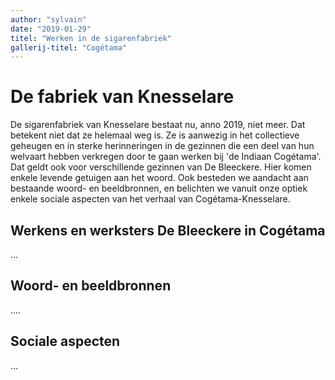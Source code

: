 ```yaml
---
author: "sylvain"
date: "2019-01-29"
titel: "Werken in de sigarenfabriek"
gallerij-titel: "Cogétama"
---
```

# De fabriek van Knesselare

De sigarenfabriek van Knesselare bestaat nu, anno 2019, niet meer. Dat betekent niet dat ze helemaal weg is. Ze is aanwezig in het collectieve geheugen en in sterke herinneringen in de gezinnen die een deel van hun welvaart hebben verkregen door te gaan werken bij 'de Indiaan Cogétama'. Dat geldt ook voor verschillende gezinnen van De Bleeckere. Hier komen enkele levende getuigen aan het woord. Ook besteden we aandacht aan bestaande woord- en beeldbronnen, en belichten we vanuit onze optiek enkele sociale aspecten van het verhaal van Cogétama-Knesselare.

## Werkens en werksters De Bleeckere in Cogétama
...

## Woord- en beeldbronnen
....

## Sociale aspecten
...